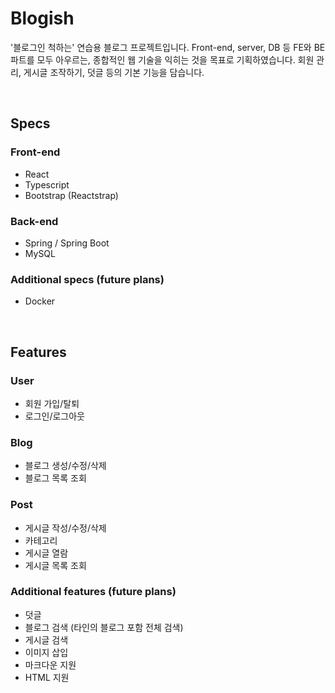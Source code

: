 # Blogish
'블로그인 척하는' 연습용 블로그 프로젝트입니다. Front-end, server, DB 등 FE와 BE 파트를 모두 아우르는, 종합적인 웹 기술을 익히는 것을 목표로 기획하였습니다. 회원 관리, 게시글 조작하기, 덧글 등의 기본 기능을 담습니다.

<br>

## Specs
### Front-end
- React
- Typescript
- Bootstrap (Reactstrap)

### Back-end
- Spring / Spring Boot
- MySQL

### Additional specs (future plans)
- Docker

<br>

## Features
### User
- 회원 가입/탈퇴
- 로그인/로그아웃

### Blog
- 블로그 생성/수정/삭제
- 블로그 목록 조회

### Post
- 게시글 작성/수정/삭제
- 카테고리
- 게시글 열람
- 게시글 목록 조회

### Additional features (future plans)
- 덧글
- 블로그 검색 (타인의 블로그 포함 전체 검색)
- 게시글 검색
- 이미지 삽입
- 마크다운 지원
- HTML 지원

<br>
